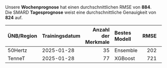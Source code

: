 
Unsere __Wochenprognose__ hat einen durchschnittlichen RMSE von __884__.  
Die SMARD __Tagesprognose__ weist eine durchschnittliche Genauigkeit von __824__ auf.
    
| ÜNB/Region   | Trainingsdatum   |   Anzahl der Merkmale | Bestes Modell   |   RMSE |   TSO RMSE |
|:-------------|:-----------------|----------------------:|:----------------|-------:|-----------:|
| 50Hertz      | 2025-01-28       |                    35 | Ensemble        |    202 |        202 |
| TenneT       | 2025-01-28       |                    77 | XGBoost         |    721 |        732 |